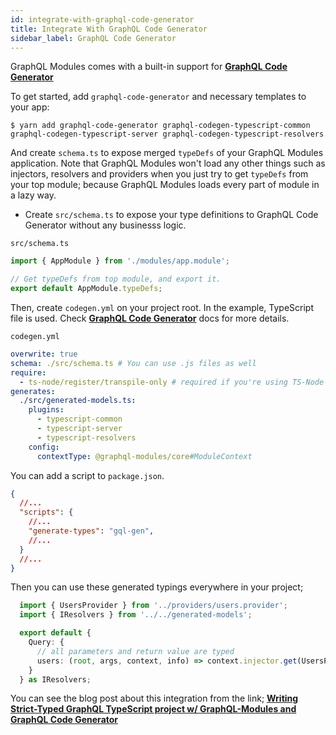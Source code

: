 ```yaml
---
id: integrate-with-graphql-code-generator
title: Integrate With GraphQL Code Generator
sidebar_label: GraphQL Code Generator
---
```


GraphQL Modules comes with a built-in support for **[GraphQL Code Generator](https://github.com/dotansimha/graphql-code-generator)**

To get started, add `graphql-code-generator` and necessary templates to your app:

    $ yarn add graphql-code-generator graphql-codegen-typescript-common graphql-codegen-typescript-server graphql-codegen-typescript-resolvers

And create `schema.ts` to expose merged `typeDefs` of your GraphQL Modules application.
Note that GraphQL Modules won't load any other things such as injectors, resolvers and providers when you just try to get `typeDefs` from your top module; because GraphQL Modules loads every part of module in a lazy way.

- Create `src/schema.ts` to expose your type definitions to GraphQL Code Generator without any businesss logic.

`src/schema.ts`
```typescript
import { AppModule } from './modules/app.module';

// Get typeDefs from top module, and export it.
export default AppModule.typeDefs;
```

Then, create `codegen.yml` on your project root. In the example, TypeScript file is used.
Check **[GraphQL Code Generator](https://graphql-code-generator.com/)** docs for more details.

`codegen.yml`
```yaml
overwrite: true
schema: ./src/schema.ts # You can use .js files as well
require:
  - ts-node/register/transpile-only # required if you're using TS-Node
generates:
  ./src/generated-models.ts:
    plugins:
      - typescript-common
      - typescript-server
      - typescript-resolvers
    config:
      contextType: @graphql-modules/core#ModuleContext
```

You can add a script to `package.json`.

```json
{
  //...
  "scripts": {
    //...
    "generate-types": "gql-gen",
    //...
  }
  //...
}
```

Then you can use these generated typings everywhere in your project;

```typescript
  import { UsersProvider } from '../providers/users.provider';
  import { IResolvers } from '../../generated-models';

  export default {
    Query: {
      // all parameters and return value are typed
      users: (root, args, context, info) => context.injector.get(UsersProvider).getUsers(args)
    }
  } as IResolvers;
```

You can see the blog post about this integration from the link;
**[Writing Strict-Typed GraphQL TypeScript project w/ GraphQL-Modules and GraphQL Code Generator](https://medium.com/p/c22f6caa17b8)**
